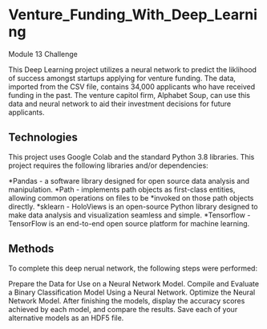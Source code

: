 # Venture_Funding_With_Deep_Learning
Module 13 Challenge

This Deep Learning project utilizes a neural network to predict the liklihood of success amongst startups applying for venture funding. The data, imported from the CSV file, contains 34,000 applicants who have received funding in the past. The venture capitol firm, Alphabet Soup, can use this data and neural network to aid their investment decisions for future applicants.

## Technologies
This project uses Google Colab and the standard Python 3.8 libraries. This project requires the following libraries and/or dependencies:

*Pandas - a software library designed for open source data analysis and manipulation.
*Path - implements path objects as first-class entities, allowing common operations on files to be *invoked on those path objects directly.
*sklearn - HoloViews is an open-source Python library designed to make data analysis and visualization seamless and simple.
*Tensorflow - TensorFlow is an end-to-end open source platform for machine learning.

## Methods
To complete this deep nerual network, the following steps were performed:

Prepare the Data for Use on a Neural Network Model.
Compile and Evaluate a Binary Classification Model Using a Neural Network.
Optimize the Neural Network Model.
After finishing the models, display the accuracy scores achieved by each model, and compare the results.
Save each of your alternative models as an HDF5 file.

